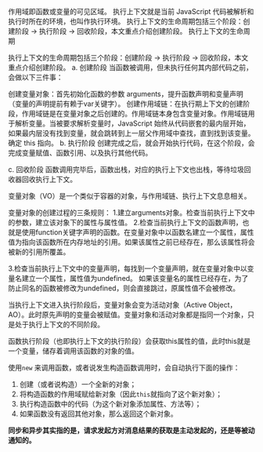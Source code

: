作用域即函数或变量的可见区域。
执行上下文就是当前 JavaScript 代码被解析和执行时所在的环境，也叫作执行环境。
执行上下文的生命周期包括三个阶段：创建阶段 → 执行阶段 → 回收阶段，本文重点介绍创建阶段。
执行上下文的生命周期

执行上下文的生命周期包括三个阶段：创建阶段 → 执行阶段 → 回收阶段，本文重点介绍创建阶段。
a. 创建阶段
当函数被调用，但未执行任何其内部代码之前，会做以下三件事：

创建变量对象：首先初始化函数的参数 arguments，提升函数声明和变量声明（变量的声明提前有赖于var关键字）。
创建作用域链：在执行期上下文的创建阶段，作用域链是在变量对象之后创建的。作用域链本身包含变量对象。作用域链用于解析变量。当被要求解析变量时，JavaScript 始终从代码嵌套的最内层开始，如果最内层没有找到变量，就会跳转到上一层父作用域中查找，直到找到该变量。
确定 this 指向。
b. 执行阶段
创建完成之后，就会开始执行代码，在这个阶段，会完成变量赋值、函数引用、以及执行其他代码。

c. 回收阶段
函数调用完毕后，函数出栈，对应的执行上下文也出栈，等待垃圾回收器回收执行上下文。

变量对象（VO）是一个类似于容器的对象，与作用域链、执行上下文息息相关。

变量对象的创建过程的三条规则：
1.建立arguments对象。检查当前执行上下文中的参数，建立该对象下的属性与属性值。
2.检查当前执行上下文的函数声明，也就是使用function关键字声明的函数。在变量对象中以函数名建立一个属性，属性值为指向该函数所在内存地址的引用。如果该属性之前已经存在，那么该属性将会被新的引用所覆盖。

3.检查当前执行上下文中的变量声明，每找到一个变量声明，就在变量对象中以变量名建立一个属性，属性值为undefined。
如果该变量名的属性已经存在，为了防止同名的函数被修改为undefined，则会直接跳过，原属性值不会被修改。

当执行上下文进入执行阶段后，变量对象会变为活动对象（Active Object，AO）。此时原先声明的变量会被赋值。变量对象和活动对象都是指同一个对象，只是处于执行上下文的不同阶段。

函数执行阶段（也即执行上下文的执行阶段）会获取this属性的值，此时this就是一个变量，储存着调用该函数的对象的值。

使用`new` 来调用函数，或者说发生构造函数调用时，会自动执行下面的操作：

1. 创建（或者说构造）一个全新的对象；
2. 将构造函数的作用域赋给新对象（因此`this`就指向了这个新对象）；
3. 执行构造函数中的代码（为这个新对象添加属性、方法等）；
4. 如果函数没有返回其他对象，那么返回这个新对象。

 **同步和异步其实指的是，请求发起方对消息结果的获取是主动发起的，还是等被动通知的。** 